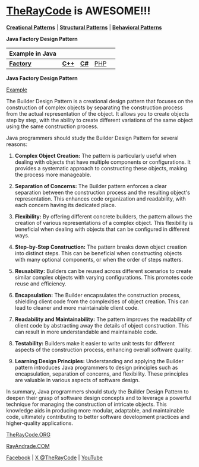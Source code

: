 # [TheRayCode](../../../README.md) is AWESOME!!!

**[Creational Patterns](../README.md)** | **[Structural Patterns](../../Structural/README.md)** | **[Behavioral Patterns](../../Behavioral/README.md)**

**Java Factory Design Pattern**

|Example in Java|   |   |   |   |
|---|---|---|---|---|
|  [**Factory**](README.md) | [**C++**](../../../CPP/Creational/Factory/README.md) | [**C#**](../../../Csharp/Creational/Factory/README.md) | [PHP](../../../PHP/Creational/Factory/README.md) |

**Java Factory Design Pattern**

[Example](./Show/README.md)

The Builder Design Pattern is a creational design pattern that focuses on the construction of complex objects by separating the construction process from the actual representation of the object. It allows you to create objects step by step, with the ability to create different variations of the same object using the same construction process.

Java programmers should study the Builder Design Pattern for several reasons:

1. **Complex Object Creation:** The pattern is particularly useful when dealing with objects that have multiple components or configurations. It provides a systematic approach to constructing these objects, making the process more manageable.

2. **Separation of Concerns:** The Builder pattern enforces a clear separation between the construction process and the resulting object's representation. This enhances code organization and readability, with each concern having its dedicated place.

3. **Flexibility:** By offering different concrete builders, the pattern allows the creation of various representations of a complex object. This flexibility is beneficial when dealing with objects that can be configured in different ways.

4. **Step-by-Step Construction:** The pattern breaks down object creation into distinct steps. This can be beneficial when constructing objects with many optional components, or when the order of steps matters.

5. **Reusability:** Builders can be reused across different scenarios to create similar complex objects with varying configurations. This promotes code reuse and efficiency.

6. **Encapsulation:** The Builder encapsulates the construction process, shielding client code from the complexities of object creation. This can lead to cleaner and more maintainable client code.

7. **Readability and Maintainability:** The pattern improves the readability of client code by abstracting away the details of object construction. This can result in more understandable and maintainable code.

8. **Testability:** Builders make it easier to write unit tests for different aspects of the construction process, enhancing overall software quality.

9. **Learning Design Principles:** Understanding and applying the Builder pattern introduces Java programmers to design principles such as encapsulation, separation of concerns, and flexibility. These principles are valuable in various aspects of software design.

In summary, Java programmers should study the Builder Design Pattern to deepen their grasp of software design concepts and to leverage a powerful technique for managing the construction of intricate objects. This knowledge aids in producing more modular, adaptable, and maintainable code, ultimately contributing to better software development practices and higher-quality applications.

[TheRayCode.ORG](https://www.TheRayCode.org)

[RayAndrade.COM](https://www.RayAndrade.com)

[Facebook](https://www.facebook.com/TheRayCode/) | [X @TheRayCode](https://www.x.com/TheRayCode/) | [YouTube](https://www.youtube.com/TheRayCode/)


